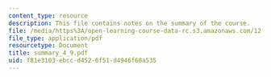 ```yaml
---
content_type: resource
description: This file contains notes on the summary of the course.
file: /media/https%3A/open-learning-course-data-rc.s3.amazonaws.com/12-864-inference-from-data-and-models-spring-2005/f81e3103ebccd4526f51d4946f68a535_summary_4_9.pdf
file_type: application/pdf
resourcetype: Document
title: summary_4_9.pdf
uid: f81e3103-ebcc-d452-6f51-d4946f68a535
---
```

